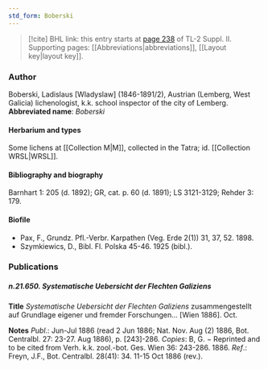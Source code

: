 ```yaml
---
std_form: Boberski
---
```


> [!cite] BHL link: this entry starts at [page 238](https://www.biodiversitylibrary.org/page/33265435) of TL-2 Suppl. II.
> Supporting pages: [[Abbreviations|abbreviations]], [[Layout key|layout key]].

### Author

Boberski, Ladislaus \[Wladyslaw\] (1846-1891/2), Austrian (Lemberg, West Galicia) lichenologist, k.k. school inspector of the city of Lemberg. 
**Abbreviated name**: *Boberski*

#### Herbarium and types

Some lichens at [[Collection M|M]], collected in the Tatra; id. [[Collection WRSL|WRSL]].

#### Bibliography and biography

Barnhart 1: 205 (d. 1892); GR, cat. p. 60 (d. 1891); LS 3121-3129; Rehder 3: 179.

#### Biofile

- Pax, F., Grundz. Pfl.-Verbr. Karpathen (Veg. Erde 2(1)) 31, 37, 52. 1898.
- Szymkiewics, D., Bibl. Fl. Polska 45-46. 1925 (bibl.).

### Publications

##### n.21.650. Systematische Uebersicht der Flechten Galiziens

**Title**
*Systematische Uebersicht der Flechten Galiziens* zusammengestellt auf Grundlage eigener und fremder Forschungen... \[Wien 1886\]. Oct.

**Notes**
*Publ*.: Jun-Jul 1886 (read 2 Jun 1886; Nat. Nov. Aug (2) 1886, Bot. Centralbl. 27: 23-27. Aug 1886), p. \[243\]-286. *Copies*: B, G. − Reprinted and to be cited from Verh. k.k. zool.-bot. Ges. Wien 36: 243-286. 1886.
*Ref*.: Freyn, J.F., Bot. Centralbl. 28(41): 34. 11-15 Oct 1886 (rev.).

